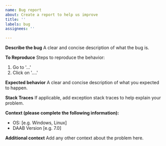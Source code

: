 ```yaml
---
name: Bug report
about: Create a report to help us improve
title: ''
labels: bug
assignees: ''

---
```


**Describe the bug**
A clear and concise description of what the bug is.

**To Reproduce**
Steps to reproduce the behavior:
1. Go to '...'
2. Click on '....'

**Expected behavior**
A clear and concise description of what you expected to happen.

**Stack Traces**
If applicable, add exception stack traces to help explain your problem.

**Context (please complete the following information):**
 - OS: [e.g. Windows, Linux]
 - DAAB Version [e.g. 7.0]

**Additional context**
Add any other context about the problem here.
